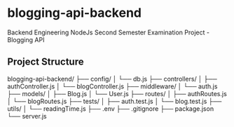 # blogging-api-backend
Backend Engineering NodeJs Second Semester Examination Project - Blogging API

## Project Structure

blogging-api-backend/
├── config/
│   └── db.js
├── controllers/
│   ├── authController.js
│   └── blogController.js
├── middleware/
│   └── auth.js
├── models/
│   ├── Blog.js
│   └── User.js
├── routes/
│   ├── authRoutes.js
│   └── blogRoutes.js
├── tests/
│   ├── auth.test.js
│   └── blog.test.js
├── utils/
│   └── readingTime.js
├── .env
├── .gitignore
├── package.json
└── server.js
